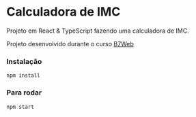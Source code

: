 # Calculadora de IMC

Projeto em React & TypeScript fazendo uma calculadora de IMC.

Projeto desenvolvido durante o curso [B7Web](https://b7web.com.br)

### Instalação

`npm install`

### Para rodar

`npm start`
